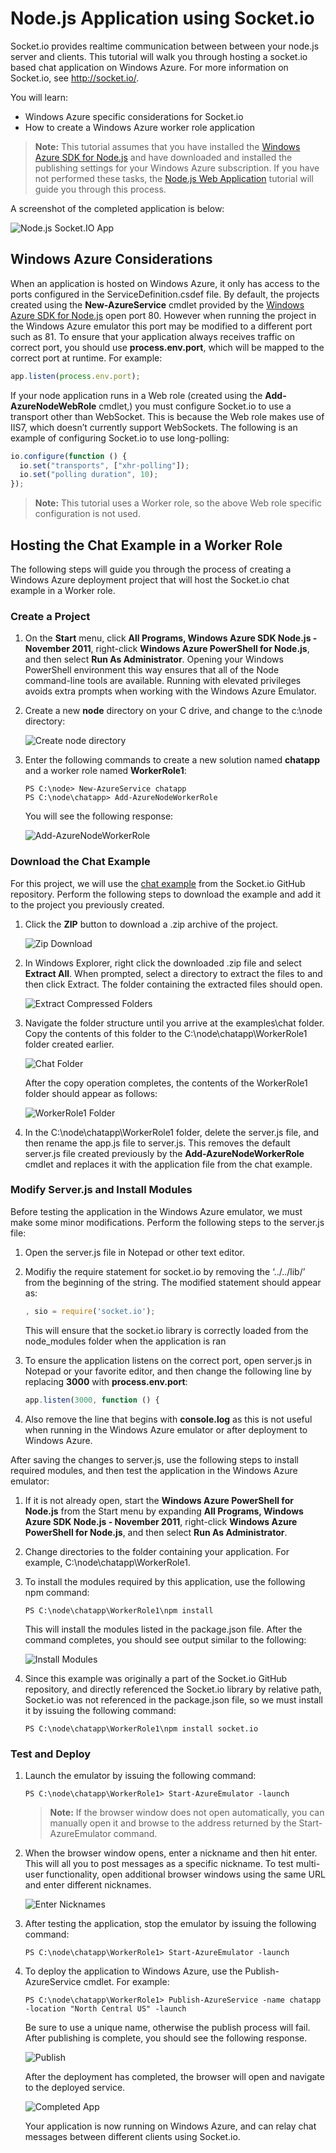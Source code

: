 # Node.js Application using Socket.io
 
Socket.io provides realtime communication between between your node.js server and clients. This tutorial will walk you through hosting a socket.io based chat application on Windows Azure. For more information on Socket.io, see http://socket.io/.
 
You will learn:
 * Windows Azure specific considerations for Socket.io
 * How to create a Windows Azure worker role application
 
> **Note:** This tutorial assumes that you have installed the [Windows Azure SDK for Node.js](https://www.windowsazure.com/en-us/develop/nodejs/) and have downloaded and installed the publishing settings for your Windows Azure subscription. If you have not performed these tasks, the [Node.js Web Application](https://www.windowsazure.com/en-us/develop/nodejs/tutorials/getting-started/) tutorial will guide you through this process.
 
A screenshot of the completed application is below:
 
![Node.js Socket.IO App](https://github.com/microsoft-dpe/Node.js-Application-using-Socket.io/blob/master/images/dev-nodejs-socketio-10.png?raw=true)

## Windows Azure Considerations
 
When an application is hosted on Windows Azure, it only has access to the ports configured in the ServiceDefinition.csdef file. By default, the projects created using the **New-AzureService** cmdlet provided by the [Windows Azure SDK for Node.js](https://www.windowsazure.com/en-us/develop/nodejs/) open port 80. However when running the project in the Windows Azure emulator this port may be modified to a different port such as 81. To ensure that your application always receives traffic on correct port, you should use **process.env.port**, which will be mapped to the correct port at runtime. For example:

```js
app.listen(process.env.port);
```

If your node application runs in a Web role (created using the **Add-AzureNodeWebRole** cmdlet,) you must configure Socket.io to use a transport other than WebSocket. This is because the Web role makes use of IIS7, which doesn’t currently support WebSockets. The following is an example of configuring Socket.io to use long-polling:

```js
io.configure(function () {
  io.set("transports", ["xhr-polling"]);
  io.set("polling duration", 10);
}); 
```

> **Note:** This tutorial uses a Worker role, so the above Web role specific configuration is not used.
 
## Hosting the Chat Example in a Worker Role
 
The following steps will guide you through the process of creating a Windows Azure deployment project that will host the Socket.io chat example in a Worker role.
 
### Create a Project
1. On the **Start** menu, click __All Programs, Windows Azure SDK Node.js - November 2011__, right-click **Windows Azure PowerShell for Node.js**, and then select **Run As Administrator**. Opening your Windows PowerShell environment this way ensures that all of the Node command-line tools are available. Running with elevated privileges avoids extra prompts when working with the Windows Azure Emulator.
 
2. Create a new **node** directory on your C drive, and change to the c:\node directory:
 
    ![Create node directory](https://github.com/microsoft-dpe/Node.js-Application-using-Socket.io/blob/master/images/dev-nodejs-getting-started-6.png?raw=true)

3. Enter the following commands to create a new solution named **chatapp** and a worker role named **WorkerRole1**:

    ```
    PS C:\node> New-AzureService chatapp
    PS C:\node\chatapp> Add-AzureNodeWorkerRole
    ```
   
    You will see the following response:
   
    ![Add-AzureNodeWorkerRole](https://github.com/microsoft-dpe/Node.js-Application-using-Socket.io/blob/master/images/dev-nodejs-socketio-1.png?raw=true)

### Download the Chat Example
 
For this project, we will use the [chat example](https://github.com/LearnBoost/socket.io/tree/master/examples/chat) from the Socket.io GitHub repository. Perform the following steps to download the example and add it to the project you previously created.

1. Click the **ZIP** button to download a .zip archive of the project.

    ![Zip Download](https://github.com/microsoft-dpe/Node.js-Application-using-Socket.io/blob/master/images/dev-nodejs-socketio-2.png?raw=true)

2. In Windows Explorer, right click the downloaded .zip file and select **Extract All**. When prompted, select a directory to extract the files to and then click Extract. The folder containing the extracted files should open.

    ![Extract Compressed Folders](https://github.com/microsoft-dpe/Node.js-Application-using-Socket.io/blob/master/images//dev-nodejs-socketio-3.png?raw=true)
 
3. Navigate the folder structure until you arrive at the examples\chat folder. Copy the contents of this folder to the C:\node\chatapp\WorkerRole1 folder created earlier.

    ![Chat Folder](https://github.com/microsoft-dpe/Node.js-Application-using-Socket.io/blob/master/images/dev-nodejs-socketio-4.png?raw=true)

    After the copy operation completes, the contents of the WorkerRole1 folder should appear as follows:

    ![WorkerRole1 Folder](https://github.com/microsoft-dpe/Node.js-Application-using-Socket.io/blob/master/images/dev-nodejs-socketio-5.png?raw=true)
 
4. In the C:\node\chatapp\WorkerRole1 folder, delete the server.js file, and then rename the app.js file to server.js. This removes the default server.js file created previously by the **Add-AzureNodeWorkerRole** cmdlet and replaces it with the application file from the chat example.
 
### Modify Server.js and Install Modules
 
Before testing the application in the Windows Azure emulator, we must make some minor modifications. Perform the following steps to the server.js file:

1. Open the server.js file in Notepad or other text editor.
 
2. Modifiy the require statement for socket.io by removing the ‘../../lib/’ from the beginning of the string. The modified statement should appear as:

    ```js
    , sio = require('socket.io'); 
    ```

    This will ensure that the socket.io library is correctly loaded from the node_modules folder when the application is ran
 
3. To ensure the application listens on the correct port, open server.js in Notepad or your favorite editor, and then change the following line by replacing **3000** with **process.env.port**:

    ```js
    app.listen(3000, function () { 
    ```

4. Also remove the line that begins with **console.log** as this is not useful when running in the Windows Azure emulator or after deployment to Windows Azure.
 

After saving the changes to server.js, use the following steps to install required modules, and then test the application in the Windows Azure emulator:

1. If it is not already open, start the **Windows Azure PowerShell for Node.js** from the Start menu by expanding **All Programs, Windows Azure SDK Node.js - November 2011**, right-click **Windows Azure PowerShell for Node.js**, and then select **Run As Administrator**.
 
2. Change directories to the folder containing your application. For example, C:\node\chatapp\WorkerRole1.
 
3. To install the modules required by this application, use the following npm command:

    ```
    PS C:\node\chatapp\WorkerRole1\npm install
    ```

    This will install the modules listed in the package.json file. After the command completes, you should see output similar to the following:

    ![Install Modules](https://github.com/microsoft-dpe/Node.js-Application-using-Socket.io/blob/master/images/dev-nodejs-socketio-7.png?raw=true)
 
4. Since this example was originally a part of the Socket.io GitHub repository, and directly referenced the Socket.io library by relative path, Socket.io was not referenced in the package.json file, so we must install it by issuing the following command:

    ```
    PS C:\node\chatapp\WorkerRole1\npm install socket.io 
    ```

### Test and Deploy

1. Launch the emulator by issuing the following command:

    ```
    PS C:\node\chatapp\WorkerRole1> Start-AzureEmulator -launch
    ```

    > **Note:** If the browser window does not open automatically, you can manually open it and browse to the address returned by the Start-AzureEmulator command.
 
2. When the browser window opens, enter a nickname and then hit enter. This will all you to post messages as a specific nickname. To test multi-user functionality, open additional browser windows using the same URL and enter different nicknames.

    ![Enter Nicknames](https://github.com/microsoft-dpe/Node.js-Application-using-Socket.io/blob/master/images/dev-nodejs-socketio-8.png?raw=true)
 
3. After testing the application, stop the emulator by issuing the following command:

    ```
    PS C:\node\chatapp\WorkerRole1> Start-AzureEmulator -launch
    ```

4. To deploy the application to Windows Azure, use the Publish-AzureService cmdlet. For example:

    ```
    PS C:\node\chatapp\WorkerRole1> Publish-AzureService -name chatapp -location "North Central US" -launch
    ```

    Be sure to use a unique name, otherwise the publish process will fail. After publishing is complete, you should see the following response.

    ![Publish](https://github.com/microsoft-dpe/Node.js-Application-using-Socket.io/blob/master/images/dev-nodejs-socketio-9.png?raw=true)

    After the deployment has completed, the browser will open and navigate to the deployed service.

    ![Completed App](https://github.com/microsoft-dpe/Node.js-Application-using-Socket.io/blob/master/images/dev-nodejs-socketio-10.png?raw=true)

    Your application is now running on Windows Azure, and can relay chat messages between different clients using Socket.io.
